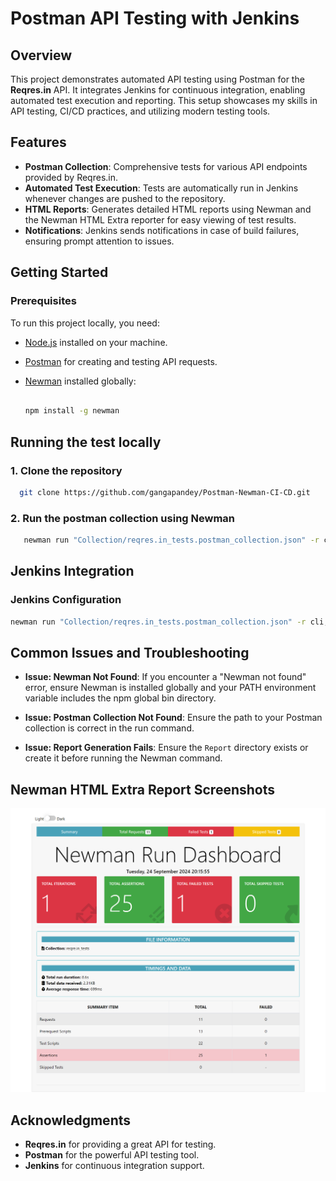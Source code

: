 
# Postman API Testing with Jenkins

## Overview
This project demonstrates automated API testing using Postman for the **Reqres.in** API. It integrates Jenkins for continuous integration, enabling automated test execution and reporting. This setup showcases my skills in API testing, CI/CD practices, and utilizing modern testing tools.

## Features
- **Postman Collection**: Comprehensive tests for various API endpoints provided by Reqres.in.
- **Automated Test Execution**: Tests are automatically run in Jenkins whenever changes are pushed to the repository.
- **HTML Reports**: Generates detailed HTML reports using Newman and the Newman HTML Extra reporter for easy viewing of test results.
- **Notifications**: Jenkins sends notifications in case of build failures, ensuring prompt attention to issues.

## Getting Started

### Prerequisites
To run this project locally, you need:
- [Node.js](https://nodejs.org/) installed on your machine.
- [Postman](https://www.postman.com/downloads/) for creating and testing API requests.
- [Newman](https://github.com/postmanlabs/newman) installed globally:
  
  ```bash
  
  npm install -g newman

  ```

## Running the test locally

### 1. Clone the repository
```bash
  git clone https://github.com/gangapandey/Postman-Newman-CI-CD.git
  ```
### 2. Run the postman collection using Newman
```bash
   newman run "Collection/reqres.in_tests.postman_collection.json" -r cli,html,htmlextra --reporter-html-export "Report/newman-report.html" --reporter-htmlextra-export "Report/newman-report-extra.html"
```

## Jenkins Integration
### Jenkins Configuration 
```bash
newman run "Collection/reqres.in_tests.postman_collection.json" -r cli,html,htmlextra --reporter-html-export "Report/newman-report.html" --reporter-htmlextra-export "Report/newman-report-extra.html"
```

## Common Issues and Troubleshooting

- **Issue: Newman Not Found**: If you encounter a "Newman not found" error, ensure Newman is installed globally and your PATH environment variable includes the npm global bin directory.
  
- **Issue: Postman Collection Not Found**: Ensure the path to your Postman collection is correct in the run command.
  
- **Issue: Report Generation Fails**: Ensure the `Report` directory exists or create it before running the Newman command.

## Newman HTML Extra Report Screenshots
![Report](Jenkins/report.png)




## Acknowledgments
- **Reqres.in** for providing a great API for testing.
- **Postman** for the powerful API testing tool.
- **Jenkins** for continuous integration support.




  


